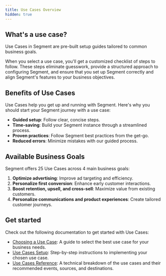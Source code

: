 ```yaml
---
title: Use Cases Overview
hidden: true
---
```


## What's a use case?

Use Cases in Segment are pre-built setup guides tailored to common business goals. 

When you select a use case, you'll get a customized checklist of steps to follow. These steps eliminate guesswork, provide a structured approach to configuring Segment, and ensure that you set up Segment correctly and align Segment's features to your business objectives.

## Benefits of Use Cases

Use Cases help you get up and running with Segment. Here's why you should start your Segment journey with a use case:

- **Guided setup**: Follow clear, concise steps.
- **Time-saving**: Build your Segment instance through a streamlined process.
- **Proven practices**: Follow Segment best practices from the get-go.
- **Reduced errors**: Minimize mistakes with our guided process.

## Available Business Goals

Segment offers 25 Use Cases across 4 main business goals:

1. **Optimize advertising**: Improve ad targeting and efficiency.
2. **Personalize first conversion**: Enhance early customer interactions.
3. **Boost retention, upsell, and cross-sell**: Maximize value from existing customers.
4. **Personalize communications and product experiences**: Create tailored customer journeys.

## Get started

Check out the following documentation to get started with Use Cases:

- [Choosing a Use Case](/docs/getting-started/use-cases/guide): A guide to select the best use case for your business needs.
- [Use Cases Setup](/docs/getting-started/use-cases/setup): Step-by-step instructions to implementing your chosen use case.
- [Use Cases Reference](/docs/getting-started/use-cases/reference): A technical breakdown of the use cases and their recommended events, sources, and destinations.